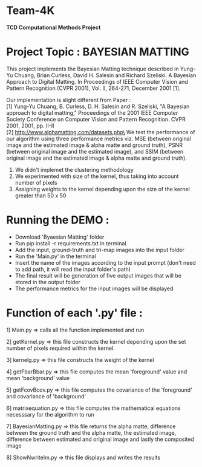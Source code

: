 # Team-4K
__TCD Computational Methods Project__

# Project Topic : BAYESIAN MATTING

This project implements the Bayesian Matting technique described in Yung-Yu Chuang, Brian Curless, David H. Salesin and Richard Szeliski. A Bayesian Approach to Digital Matting. In Proceedings of IEEE Computer Vision and Pattern Recognition (CVPR 2001), Vol. II, 264-271, December 2001 [1].

Our implementation is slight different from Paper :\
[1] Yung-Yu Chuang, B. Curless, D. H. Salesin and R. Szeliski, "A Bayesian approach to digital matting," Proceedings of the 2001 IEEE Computer Society Conference on Computer Vision and Pattern Recognition. CVPR 2001, 2001, pp. II-II\
[2] http://www.alphamatting.com/datasets.php\
We test the performance of our algorithm using three performance metrics viz. MSE (between original image and the estimated image & alpha matte and ground truth), PSNR (between original image and the estimated image), and SSIM (between original image and the estimated image & alpha matte and ground truth).

1. We didn't implemet the clustering methodology 
2. We experimented with size of the kernel, thus taking into account number of pixels
3. Assigning weights to the kernel depending upon the size of the kernel greater than 50 x 50

# Running the DEMO : 

- Download 'Byaesian Matting' folder
- Run pip install -r requirements.txt in terminal
- Add the input, ground-truth and tri-map images into the input folder
- Run the 'Main.py' in the terminal
- Insert the name of the images according to the input prompt (don't need to add path, it will read the input folder's path)
- The final result will be generation of five output images that will be stored in the output folder
- The performance metrics for the input images will be displayed

# Function of each '.py' file :

1] Main.py 
=> calls all the function implemented and run

2] getKernel.py
=> this file constructs the kernel depending upon the set number of pixels required within the kernel.

3] kernelg.py
=> this file constructs the weight of the kernel

4] getFbarBbar.py
=> this file computes the mean 'foreground' value and mean 'background' value

5] getFcovBcov.py
=> this file computes the covariance of the 'foreground' and covariance of 'background'

6] matrixequation.py
=> this file computes the mathematical equations necesssary for the algorithm to run 

7] BayesianMatting.py
=> this file returns the alpha matte, difference between the ground truth and the alpha matte, the estimated image, difference between estimated and    original image and lastly the composited image

8] ShowNwriteIm.py
=> this file displays and writes the results



